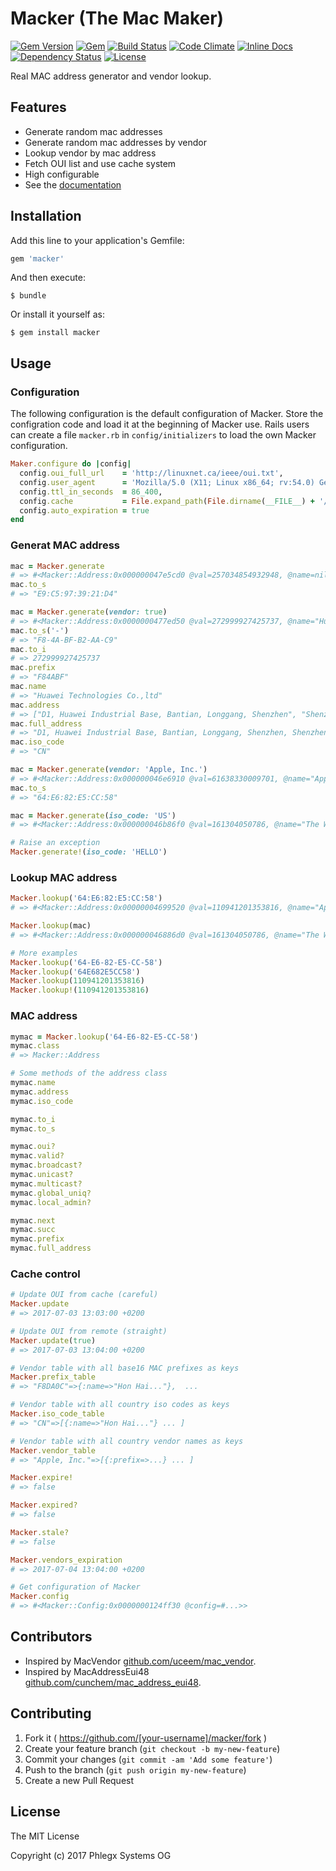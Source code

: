 # Macker (The Mac Maker)

[![Gem Version](https://badge.fury.io/rb/macker.svg)](https://rubygems.org/gems/macker)
[![Gem](https://img.shields.io/gem/dt/macker.svg)](https://rubygems.org/gems/macker)
[![Build Status](https://secure.travis-ci.org/phlegx/macker.svg?branch=master)](https://travis-ci.org/phlegx/macker)
[![Code Climate](http://img.shields.io/codeclimate/github/phlegx/macker.svg)](https://codeclimate.com/github/phlegx/macker)
[![Inline Docs](http://inch-ci.org/github/phlegx/macker.svg?branch=master)](http://inch-ci.org/github/phlegx/macker)
[![Dependency Status](https://gemnasium.com/phlegx/macker.svg)](https://gemnasium.com/phlegx/macker)
[![License](https://img.shields.io/github/license/phlegx/macker.svg)](http://opensource.org/licenses/MIT)

Real MAC address generator and vendor lookup.

## Features

* Generate random mac addresses
* Generate random mac addresses by vendor
* Lookup vendor by mac address
* Fetch OUI list and use cache system
* High configurable
* See the [documentation](http://www.rubydoc.info/gems/macker)

## Installation

Add this line to your application's Gemfile:

```ruby
gem 'macker'
```

And then execute:

    $ bundle

Or install it yourself as:

    $ gem install macker

## Usage

### Configuration

The following configuration is the default configuration of Macker. Store the configration code and load it at the beginning of Macker use.
Rails users can create a file `macker.rb` in `config/initializers` to load the own Macker configuration.

```ruby
Maker.configure do |config|
  config.oui_full_url    = 'http://linuxnet.ca/ieee/oui.txt',                                      # Full URL of OUI text file
  config.user_agent      = 'Mozilla/5.0 (X11; Linux x86_64; rv:54.0) Gecko/20100101 Firefox/54.0', # A common user agent
  config.ttl_in_seconds  = 86_400,                                                                 # Will expire the vendors in one day
  config.cache           = File.expand_path(File.dirname(__FILE__) + '/../../data/oui_*.txt'),     # Can be a string, pathname or proc
  config.auto_expiration = true                                                                    # Expiration can be checked manually
end
```

### Generat MAC address

```ruby
mac = Macker.generate
# => #<Macker::Address:0x000000047e5cd0 @val=257034854932948, @name=nil, @address=nil, @iso_code=nil>
mac.to_s
# => "E9:C5:97:39:21:D4"

mac = Macker.generate(vendor: true)
# => #<Macker::Address:0x0000000477ed50 @val=272999927425737, @name="Huawei Technologies Co.,ltd", @address=["D1, Huawei Industrial..."], @iso_code="CN">
mac.to_s('-')
# => "F8-4A-BF-B2-AA-C9"
mac.to_i
# => 272999927425737
mac.prefix
# => "F84ABF"
mac.name
# => "Huawei Technologies Co.,ltd"
mac.address
# => ["D1, Huawei Industrial Base, Bantian, Longgang, Shenzhen", "Shenzhen Guangdong 518129", "Cn"]
mac.full_address
# => "D1, Huawei Industrial Base, Bantian, Longgang, Shenzhen, Shenzhen Guangdong 518129, Cn"
mac.iso_code
# => "CN"

mac = Macker.generate(vendor: 'Apple, Inc.')
# => #<Macker::Address:0x000000046e6910 @val=61638330009701, @name="Apple, Inc.", @address=["1 Infinite Loop", "Cupertino Ca 95014", "Us"], @iso_code="US">
mac.to_s
# => "64:E6:82:E5:CC:58"

mac = Macker.generate(iso_code: 'US')
# => #<Macker::Address:0x000000046b86f0 @val=161304050786, @name="The Weather Channel", @address=["Mail Stop 500", "Atlanta Ga 30339", "Us"], @iso_code="US">

# Raise an exception
Macker.generate!(iso_code: 'HELLO')
```

### Lookup MAC address

```ruby
Macker.lookup('64:E6:82:E5:CC:58')
# => #<Macker::Address:0x00000004699520 @val=110941201353816, @name="Apple, Inc.", @address=["1 Infinite Loop", "Cupertino Ca 95014", "Us"], @iso_code="US">

Macker.lookup(mac)
# => #<Macker::Address:0x000000046886d0 @val=161304050786, @name="The Weather Channel", @address=["Mail Stop 500", "Atlanta Ga 30339", "Us"], @iso_code="US">

# More examples
Macker.lookup('64-E6-82-E5-CC-58')
Macker.lookup('64E682E5CC58')
Macker.lookup(110941201353816)
Macker.lookup!(110941201353816)
```

### MAC address
```ruby
mymac = Macker.lookup('64-E6-82-E5-CC-58')
mymac.class
# => Macker::Address

# Some methods of the address class
mymac.name
mymac.address
mymac.iso_code

mymac.to_i
mymac.to_s

mymac.oui?
mymac.valid?
mymac.broadcast?
mymac.unicast?
mymac.multicast?
mymac.global_uniq?
mymac.local_admin?

mymac.next
mymac.succ
mymac.prefix
mymac.full_address
```

### Cache control

```ruby
# Update OUI from cache (careful)
Macker.update
# => 2017-07-03 13:03:00 +0200

# Update OUI from remote (straight)
Macker.update(true)
# => 2017-07-03 13:04:00 +0200

# Vendor table with all base16 MAC prefixes as keys
Macker.prefix_table
# => "F8DA0C"=>{:name=>"Hon Hai..."},  ...

# Vendor table with all country iso codes as keys
Macker.iso_code_table
# => "CN"=>[{:name=>"Hon Hai..."} ... ]

# Vendor table with all country vendor names as keys
Macker.vendor_table
# => "Apple, Inc."=>[{:prefix=>...} ... ]

Macker.expire!
# => false

Macker.expired?
# => false

Macker.stale?
# => false

Macker.vendors_expiration
# => 2017-07-04 13:04:00 +0200

# Get configuration of Macker
Macker.config
# => #<Macker::Config:0x0000000124ff30 @config=#...>>
```

## Contributors

* Inspired by MacVendor [github.com/uceem/mac_vendor](https://github.com/uceem/mac_vendor).
* Inspired by MacAddressEui48 [github.com/cunchem/mac_address_eui48](https://github.com/cunchem/mac_address_eui48).

## Contributing

1. Fork it ( https://github.com/[your-username]/macker/fork )
2. Create your feature branch (`git checkout -b my-new-feature`)
3. Commit your changes (`git commit -am 'Add some feature'`)
4. Push to the branch (`git push origin my-new-feature`)
5. Create a new Pull Request

## License

The MIT License

Copyright (c) 2017 Phlegx Systems OG

